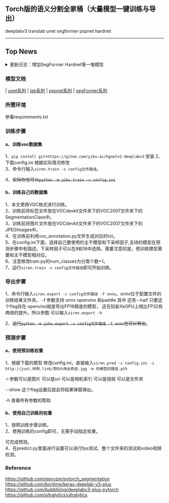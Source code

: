 ## Torch版的语义分割全家桶（大量模型一键训练与导出）

deeplabv3 translab unet segformer pspnet hardnet

---


## Top News

<details> <summary>更新日志：增加SegFormer Hardnet等一堆模型</summary>

**`2023-11`** : **增加Unet模型**

~~Unet伫立在大地之上~~

新增了UNet+百度HGNetv2的杂交模型，可以在配置文件base字段里增加 arch=unet启用

**`2023-11`** : **使用命令行工具训练**

~~”不行啊，每次都要改代码，感觉不如OO啊“~~

您还在为改python文件烦恼吗，您还在为乱哄哄的文件夹烦恼吗，赶快使用
`pip install git+https://gitee.com/yiku-ai/hgnetv2-deeplabv3` 安装吧，装了你不吃亏，装了你不上当。

更新了七彩VIP皮肤，不过不用担心，我已经给你充值好了，可以直接使用


**`2023-09`** : **新增TransLab分割头，可以通过设置pp参数切换**

TransLab是一款由仪酷智能科技有限公司开发的分割头，在这款分割头里面，我们将DeepLabv3基于传统卷积的空洞卷积 换成了基于Transformer的AIFI模块

~~玩Transformer玩的~~

**`2023-08`**:**在原作者基础上添加多个新款Backbone（HGNetv2,yolov8系列）**

如果在 新模型（HGNetv2 YOLOv8 MobileNetv3)有疑问或者建议 欢迎issue和PR

仪酷LabView工业AI推理插件工具包已经支持此项目包括最新主干在内的模型

如果需要原版代码 请访问https://github.com/bubbliiiing/deeplabv3-plus-pytorch

**`2022-04`**:**支持多GPU训练。**

**`2022-03`**:**进行大幅度更新、支持step、cos学习率下降法、支持adam、sgd优化器选择、支持学习率根据batch_size自适应调整。**  
BiliBili视频中的原仓库地址为：https://github.com/bubbliiiing/deeplabv3-plus-pytorch/tree/bilibili

**`2020-08`**:**创建仓库、支持多backbone、支持数据miou评估、标注数据处理、大量注释等。**
</details>

### 模型文档

| [unet系列](./doc/unet.md) | [lab系列](./doc/lab.md)  | [pspnet系列](./doc/pspnet.md) | [segFormer系列](./doc/segformer.md)


### 所需环境

参看requirements.txt



### 训练步骤

#### a、训练voc数据集

1、`pip install git+https://gitee.com/yiku-ai/hgnetv2-deeplabv3` 安装
2、下载config.ini 根据实际情况修改  
3、命令行输入`siren.train -c config文件路径`。

4、~~实际你也可以`python -m yiku.train -c config.ini`~~
#### b、训练自己的数据集

1、本文使用VOC格式进行训练。  
2、训练前将标签文件放在VOCdevkit文件夹下的VOC2007文件夹下的SegmentationClass中。    
3、训练前将图片文件放在VOCdevkit文件夹下的VOC2007文件夹下的JPEGImages中。    
4、在训练前利用voc_annotation.py文件生成对应的txt。    
5、在config.ini下面，选择自己要使用的主干模型和下采样因子,支持的模型在预测步骤中有描述。下采样因子可以在8和16中选择。需要注意的是，预训练模型需要和主干模型相对应。   
6、注意修改train.py的num_classes为分类个数+1。    
7、运行`siren.train -c config文件路径`即可开始训练。

### 导出步骤
1、命令行输入`siren.export -c config文件路径 -f onnx`。onnx位于配置文件的训练结果文件夹。
-f 参数支持 onnx openvino 和paddle 其中 还有--half 只要这个flag存在 openvino就是导出FP16精度的模型，
这在较新XeGPU上相比FP32有两倍的提升。所以参数 可以输入`siren.export -h`

2、~~运行`python -m yiku.export -c config文件路径 -f onnx`也可以导出~~。


### 预测步骤

#### a、使用预训练权重

1、根据下载的模型 修改config.ini，直接输入`siren.pred -c config.ini -i http://just.样例.link/怒O大伟出奇迹.jpg -m 你模型的路径.pth`

-i 参数可以是图片 可以是uri 可以是相机索引 可以是视频 可以是文件夹

--show 这个flag设置后就会将结果弹窗弹出。

-h 查看所有参数的帮助



#### b、使用自己训练的权重

1、按照训练步骤训练。    
2、使用训练的config即可，无需手动指定权重。



可完成预测。    
4、在predict.py里面进行设置可以进行fps测试、整个文件夹的测试和video视频检测。


### Reference

https://github.com/ggyyzm/pytorch_segmentation  
https://github.com/bonlime/keras-deeplab-v3-plus  
https://github.com/bubbliiiing/deeplabv3-plus-pytorch  
https://github.com/ultralytics/ultralytics  
